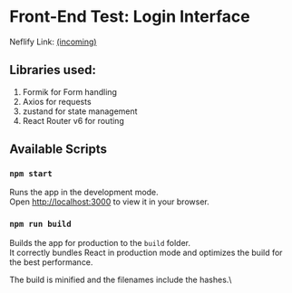 # Front-End Test: Login Interface

Neflify Link: [(incoming)](https://main--astonishing-queijadas-e02e76.netlify.app/)

## Libraries used:

1. Formik for Form handling
2. Axios for requests
3. zustand for state management
4. React Router v6 for routing

## Available Scripts

### `npm start`

Runs the app in the development mode.\
Open [http://localhost:3000](http://localhost:3000) to view it in your browser.

### `npm run build`

Builds the app for production to the `build` folder.\
It correctly bundles React in production mode and optimizes the build for the best performance.

The build is minified and the filenames include the hashes.\
